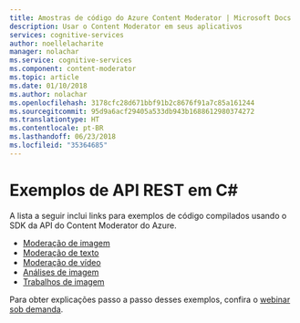 ```yaml
---
title: Amostras de código do Azure Content Moderator | Microsoft Docs
description: Usar o Content Moderator em seus aplicativos
services: cognitive-services
author: noellelacharite
manager: nolachar
ms.service: cognitive-services
ms.component: content-moderator
ms.topic: article
ms.date: 01/10/2018
ms.author: nolachar
ms.openlocfilehash: 3178cfc28d671bbf91b2c8676f91a7c85a161244
ms.sourcegitcommit: 95d9a6acf29405a533db943b1688612980374272
ms.translationtype: HT
ms.contentlocale: pt-BR
ms.lasthandoff: 06/23/2018
ms.locfileid: "35364685"
---
```

# <a name="rest-api-samples-in-c"></a>Exemplos de API REST em C#

A lista a seguir inclui links para exemplos de código compilados usando o SDK da API do Content Moderator do Azure.

- [Moderação de imagem](https://github.com/MicrosoftContentModerator/ContentModerator-API-Samples/tree/master/ImageModeration)
- [Moderação de texto](https://github.com/MicrosoftContentModerator/ContentModerator-API-Samples/tree/master/TextModeration)
- [Moderação de vídeo](https://github.com/MicrosoftContentModerator/ContentModerator-API-Samples/tree/master/VideoModeration)
- [Análises de imagem](https://github.com/MicrosoftContentModerator/ContentModerator-API-Samples/tree/master/ImageReviews)
- [Trabalhos de imagem](https://github.com/MicrosoftContentModerator/ContentModerator-API-Samples/tree/master/ImageJob)

Para obter explicações passo a passo desses exemplos, confira o [webinar sob demanda](https://info.microsoft.com/cognitive-services-content-moderator-ondemand.html).
